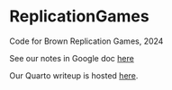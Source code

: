 # ReplicationGames
Code for Brown Replication Games, 2024

See our notes in Google doc [here](https://docs.google.com/document/d/1KEnIjR83KPIZOM0HCzhpIJ9N0QK56v6huDgQ25rQXAY/edit#heading=h.owdoxw8hubnz)

Our Quarto writeup is hosted [here](ashlab11.github.io/ReplicationGames/).


